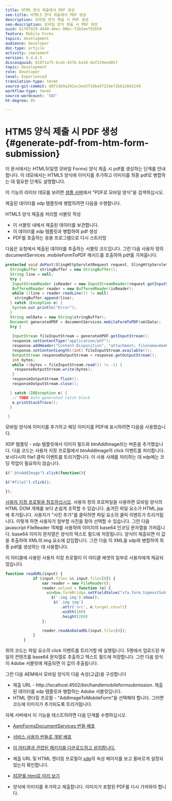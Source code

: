 ```yaml
---
title: HTM5 양식 제출에서 PDF 생성
seo-title: HTML5 양식 제출에서 PDF 생성
description: 모바일 양식 제출 시 PDF 생성
seo-description: 모바일 양식 제출 시 PDF 생성
uuid: 61f07029-d440-44ec-98bc-f2b5eef92b59
feature: Mobile Forms
topics: development
audience: developer
doc-type: article
activity: implement
version: 6.4,6.5
discoiquuid: 816f1a75-6ceb-457b-ba18-daf229eed057
topic: Development
role: Developer
level: Experienced
translation-type: tm+mt
source-git-commit: d9714b9a291ec3ee5f3dba9723de72bb120d2149
workflow-type: tm+mt
source-wordcount: '587'
ht-degree: 0%

---
```



# HTM5 양식 제출 시 PDF 생성 {#generate-pdf-from-htm-form-submission}

이 문서에서는 HTML5(일명 모바일 Forms) 양식 제출 시 pdf를 생성하는 단계를 안내합니다. 이 데모에서는 HTML5 양식에 이미지를 추가하고 이미지를 최종 pdf로 병합하는 데 필요한 단계도 설명합니다.

이 기능의 라이브 데모를 보려면 [샘플 서버](https://forms.enablementadobe.com/content/samples/samples.html?query=0)에서 &quot;PDF로 모바일 양식&quot;을 검색하십시오.

제출된 데이터를 xdp 템플릿에 병합하려면 다음을 수행합니다.

HTML5 양식 제출을 처리할 서블릿 작성

* 이 서블릿 내에서 제출된 데이터를 보관합니다.
* 이 데이터를 xdp 템플릿과 병합하여 pdf 생성
* PDF를 호출하는 응용 프로그램으로 다시 스트리밍

다음은 요청에서 제출된 데이터를 추출하는 서블릿 코드입니다. 그런 다음 사용자 정의 documentServices .mobileFormToPDF 메서드를 호출하여 pdf를 가져옵니다.

```java
protected void doPost(SlingHttpServletRequest request, SlingHttpServletResponse response) {
  StringBuffer stringBuffer = new StringBuffer();
  String line = null;
  try {
   InputStreamReader isReader = new InputStreamReader(request.getInputStream(), "UTF-8");
   BufferedReader reader = new BufferedReader(isReader);
   while ((line = reader.readLine()) != null)
    stringBuffer.append(line);
  } catch (Exception e) {
   System.out.println("Error");
  }
  String xmlData = new String(stringBuffer);
  Document generatedPDF = documentServices.mobileFormToPDF(xmlData);
  try {
   
   InputStream fileInputStream = generatedPDF.getInputStream();
   response.setContentType("application/pdf");
   response.addHeader("Content-Disposition", "attachment; filename=AemFormsRocks.pdf");
   response.setContentLength((int) fileInputStream.available());
   OutputStream responseOutputStream = response.getOutputStream();
   int bytes;
   while ((bytes = fileInputStream.read()) != -1) {
    responseOutputStream.write(bytes);
   }
   responseOutputStream.flush();
   responseOutputStream.close();

  } catch (IOException e) {
   // TODO Auto-generated catch block
   e.printStackTrace();
  }

 }
```

모바일 양식에 이미지를 추가하고 해당 이미지를 PDF에 표시하려면 다음을 사용했습니다.

XDP 템플릿 - xdp 템플릿에서 이미지 필드와 btnAddImage라는 버튼을 추가했습니다. 다음 코드는 사용자 지정 프로필에서 btnAddImage의 click 이벤트를 처리합니다. 보시다시피 file1 클릭 이벤트를 트리거합니다. 이 사용 사례를 처리하는 데 xdp에는 코딩 작업이 필요하지 않습니다.

```javascript
$(".btnAddImage").click(function(){

$("#file1").click();

});
```

[사용자 지정 프로필을 참조하십시오](https://helpx.adobe.com/livecycle/help/mobile-forms/creating-profile.html#CreatingCustomProfiles). 사용자 정의 프로파일을 사용하면 모바일 양식의 HTML DOM 개체를 보다 손쉽게 조작할 수 있습니다. 숨겨진 파일 요소가 HTML.jsp에 추가됩니다. 사용자가 &quot;사진 추가&quot;를 클릭하면 파일 요소의 클릭 이벤트가 트리거됩니다. 이렇게 하면 사용자가 첨부할 사진을 찾아 선택할 수 있습니다. 그런 다음 javascript FileReader 객체를 사용하여 이미지의 base64 인코딩 문자열을 가져옵니다. base64 이미지 문자열은 양식의 텍스트 필드에 저장됩니다. 양식이 제출되면 이 값을 추출하여 XML의 img 요소에 삽입합니다. 그런 다음 이 XML을 xdp와 병합하여 최종 pdf를 생성하는 데 사용합니다.

이 아티클에 사용된 사용자 지정 프로필이 이 아티클 에셋의 일부로 사용자에게 제공되었습니다.

```javascript
function readURL(input) {
            if (input.files && input.files[0]) {
                var reader = new FileReader();
                reader.onload = function (e) {
                  window.formBridge.setFieldValue("xfa.form.topmostSubform.Page1.base64image",reader.result);
                    $('.img img').show();
                     $('.img img')
                        .attr('src', e.target.result)
                        .width(180)
                        .height(200)
                };

                reader.readAsDataURL(input.files[0]);
            }
        }
```

위의 코드는 파일 요소의 click 이벤트를 트리거할 때 실행됩니다. 5행에서 업로드된 파일의 컨텐츠를 base64 문자열로 추출하고 텍스트 필드에 저장합니다. 그런 다음 양식이 Adobe 서블릿에 제출되면 이 값이 추출됩니다.

그런 다음 AEM에서 모바일 양식의 다음 속성(고급)을 구성합니다

* 제출 URL - http://localhost:4502/bin/handlemobileformsubmission. 제출된 데이터를 xdp 템플릿과 병합하는 Adobe 서블릿입니다.
* HTML 렌더링 프로필 - &quot;AddImageToMobileForm&quot;을 선택해야 합니다. 그러면 코드에 이미지가 추가되도록 트리거됩니다.

자체 서버에서 이 기능을 테스트하려면 다음 단계를 수행하십시오.

* [AemFormsDocumentServices 번들 배포](/help/forms/assets/common-osgi-bundles/AEMFormsDocumentServices.core-1.0-SNAPSHOT.jar)

* [서비스 사용자 번들로 개발 배포](/help/forms/assets/common-osgi-bundles/DevelopingWithServiceUser.jar)

* [이 아티클과 관련된 패키지를 다운로드하고 설치합니다.](assets/pdf-from-mobile-form-submission.zip)

* 제출 URL 및 HTML 렌더링 프로필이 [xdp](http://localhost:4502/libs/fd/fm/gui/content/forms/formmetadataeditor.html/content/dam/formsanddocuments/schengen.xdp)의 속성 페이지를 보고 올바르게 설정되었는지 확인합니다.

* [XDP를 html로 미리 보기](http://localhost:4502/content/dam/formsanddocuments/schengen.xdp/jcr:content)

* 양식에 이미지를 추가하고 제출합니다. 이미지가 포함된 PDF를 다시 가져와야 합니다.

